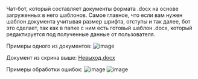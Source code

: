 Чат-бот, который составляет документы формата .docx на основе загруженных в него шаблонов. Самое главное, что если вам нужен шаблон документа учитывая размер шрифта, отступы и так далее, бот это сделает, так как в папке с ним есть готовый шаблон .docx, который редактируется под полученные данные от пользователя.

Примеры одного из документов:
![image](https://github.com/user-attachments/assets/c620548d-233a-4ced-81b5-04a0c57770e8)

Документ из скрина выше:
[Невыход.docx](https://github.com/user-attachments/files/18759659/default.docx)

Примеры обработки ошибок:
![image](https://github.com/user-attachments/assets/d9a5428b-1e41-42f7-ae27-3061ad2f8d48)
![image](https://github.com/user-attachments/assets/7e19e856-19a8-449a-978e-5bdb6ad30232)

